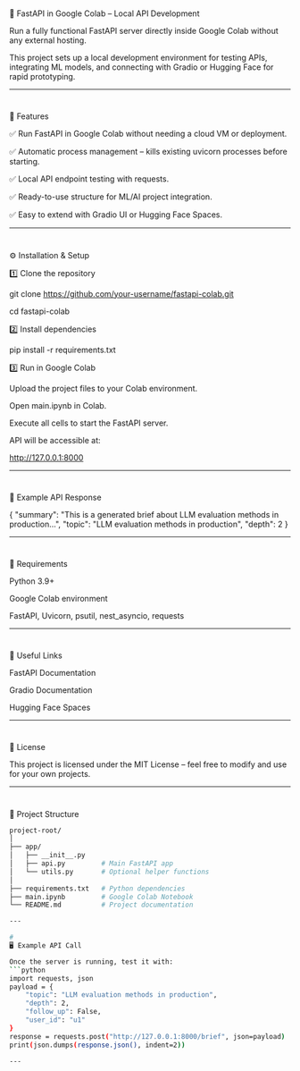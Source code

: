 #
🚀 FastAPI in Google Colab – Local API Development

Run a fully functional FastAPI server directly inside Google Colab without any external hosting.

This project sets up a local development environment for testing APIs, integrating ML models, and connecting with Gradio or Hugging Face for rapid prototyping.

---

#
📌 Features

✅ Run FastAPI in Google Colab without needing a cloud VM or deployment.

✅ Automatic process management – kills existing uvicorn processes before starting.

✅ Local API endpoint testing with requests.

✅ Ready-to-use structure for ML/AI project integration.

✅ Easy to extend with Gradio UI or Hugging Face Spaces.

---

#
⚙️ Installation & Setup

1️⃣ Clone the repository

git clone https://github.com/your-username/fastapi-colab.git

cd fastapi-colab

2️⃣ Install dependencies

pip install -r requirements.txt

3️⃣ Run in Google Colab

Upload the project files to your Colab environment.

Open main.ipynb in Colab.

Execute all cells to start the FastAPI server.

API will be accessible at:

http://127.0.0.1:8000

---

#
📜 Example API Response

{
  "summary": "This is a generated brief about LLM evaluation methods in production...",
  "topic": "LLM evaluation methods in production",
  "depth": 2
}

---

#
📌 Requirements

Python 3.9+

Google Colab environment

FastAPI, Uvicorn, psutil, nest_asyncio, requests

---

#
🔗 Useful Links

FastAPI Documentation

Gradio Documentation

Hugging Face Spaces

---

#
📄 License

This project is licensed under the MIT License – feel free to modify and use for your own projects.

---

#
📂 Project Structure
```bash
project-root/
│
├── app/
│   ├── __init__.py
│   ├── api.py         # Main FastAPI app
│   └── utils.py       # Optional helper functions
│
├── requirements.txt   # Python dependencies
├── main.ipynb         # Google Colab Notebook
└── README.md          # Project documentation

---

#
🖥 Example API Call

Once the server is running, test it with:
```python
import requests, json
payload = {
    "topic": "LLM evaluation methods in production",
    "depth": 2,
    "follow_up": False,
    "user_id": "u1"
}
response = requests.post("http://127.0.0.1:8000/brief", json=payload)
print(json.dumps(response.json(), indent=2))

---
